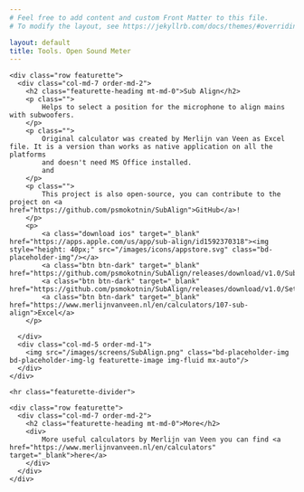 ```yaml
---
# Feel free to add content and custom Front Matter to this file.
# To modify the layout, see https://jekyllrb.com/docs/themes/#overriding-theme-defaults

layout: default
title: Tools. Open Sound Meter
---
```



<div class="container marketing">

    <div class="row featurette">
      <div class="col-md-7 order-md-2">
        <h2 class="featurette-heading mt-md-0">Sub Align</h2>
        <p class="">
            Helps to select a position for the microphone to align mains with subwoofers.
        </p>
        <p class="">
            Original calculator was created by Merlijn van Veen as Excel file. It is a version than works as native application on all the platforms
            and doesn't need MS Office installed.
            and 
        </p>
        <p class="">
            This project is also open-source, you can contribute to the project on <a href="https://github.com/psmokotnin/SubAlign">GitHub</a>!
        </p>
        <p>
            <a class="download ios" target="_blank" href="https://apps.apple.com/us/app/sub-align/id1592370318"><img style="height: 40px;" src="/images/icons/appstore.svg" class="bd-placeholder-img"/></a>
            <a class="btn btn-dark" target="_blank" href="https://github.com/psmokotnin/SubAlign/releases/download/v1.0/SubAlign.dmg">macOS</a>
            <a class="btn btn-dark" target="_blank" href="https://github.com/psmokotnin/SubAlign/releases/download/v1.0/SetupSubAlign.exe">Windows</a>
            <a class="btn btn-dark" target="_blank" href="https://www.merlijnvanveen.nl/en/calculators/107-sub-align">Excel</a>
        </p>
        
      </div>
      <div class="col-md-5 order-md-1">
        <img src="/images/screens/SubAlign.png" class="bd-placeholder-img bd-placeholder-img-lg featurette-image img-fluid mx-auto"/>
      </div>
    </div>

    <hr class="featurette-divider">
    
    <div class="row featurette">
      <div class="col-md-7 order-md-2">
        <h2 class="featurette-heading mt-md-0">More</h2>
        <div>
            More useful calculators by Merlijn van Veen you can find <a href="https://www.merlijnvanveen.nl/en/calculators" target="_blank">here</a>
        </div>
      </div>
    </div>
        
    
</div>